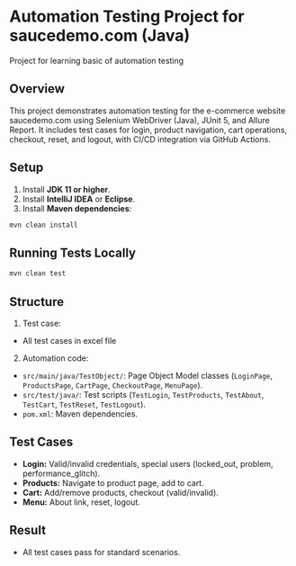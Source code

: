 # Automation Testing Project for saucedemo.com (Java)
Project for learning basic of automation testing

## Overview
This project demonstrates automation testing for the e-commerce website saucedemo.com using Selenium WebDriver (Java), JUnit 5, and Allure Report. It includes test cases for login, product navigation, cart operations, checkout, reset, and logout, with CI/CD integration via GitHub Actions.

## Setup

1. Install **JDK 11 or higher**.
2. Install **IntelliJ IDEA** or **Eclipse**.
3. Install **Maven dependencies**:

```bash
mvn clean install
```
## Running Tests Locally
```bash
mvn clean test
```
## Structure
1. Test case:
- All test cases in excel file
2. Automation code:
- `src/main/java/TestObject/`: Page Object Model classes (`LoginPage`, `ProductsPage`, `CartPage`, `CheckoutPage`, `MenuPage`).
- `src/test/java/`: Test scripts (`TestLogin`, `TestProducts`, `TestAbout`, `TestCart`, `TestReset`, `TestLogout`).
- `pom.xml`: Maven dependencies.
## Test Cases
- **Login:** Valid/invalid credentials, special users (locked_out, problem, performance_glitch).
- **Products:** Navigate to product page, add to cart.
- **Cart:** Add/remove products, checkout (valid/invalid).
- **Menu:** About link, reset, logout.
## Result
- All test cases pass for standard scenarios.
